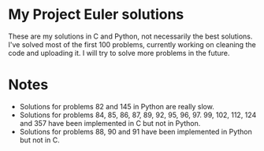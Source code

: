# My Project Euler solutions
These are my solutions in C and Python, not necessarily the best solutions. I've solved most of the first 100 problems, currently working on cleaning the code and uploading it. I will try to solve more problems in the future.

# Notes
- Solutions for problems 82 and 145 in Python are really slow.
- Solutions for problems 84, 85, 86, 87, 89, 92, 95, 96, 97. 99, 102, 112, 124 and 357 have been implemented in C but not in Python.
- Solutions for problems 88, 90 and 91 have been implemented in Python but not in C.
